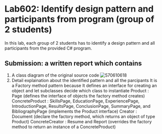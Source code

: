 ﻿# Lab602: Identify design pattern and participants from program (group of 2 students)

In this lab, each group of 2 students has to identify a design pattern and all participants 
from the provided C# program. 

## Submission: a written report which contains

1. A class diagram of the original source code
  ![570610618](http://www.mx7.com/i/507/ZEgQdH.jpg)
2. Detail explaination about the identified pattern and all the parcipants
  It is a Factory method pattern because It defines an interface for creating an object and let subclasses decide which class to instantiate
  Product : Page (defines the interface of objects the factory method creates)
  ConcreteProduct : SkillsPage, EducationPage, ExperiencePage, IntroductionPage, ResultsPage, ConclusionPage, SummaryPage, and BibliographyPage (implements the Product interface) 
  Creator : Document (declare the factory method, which returns an object of type Product)
  ConcreteCreator : Resume and Report (overrides the factory method to return an instance of a ConcreteProduct)
